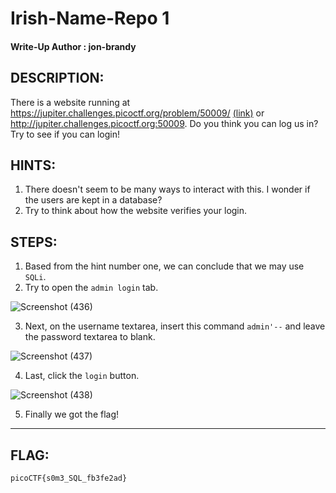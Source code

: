 # Irish-Name-Repo 1
#### Write-Up Author : jon-brandy
## DESCRIPTION:
There is a website running at https://jupiter.challenges.picoctf.org/problem/50009/ [(link)](https://jupiter.challenges.picoctf.org/problem/50009/) 
or http://jupiter.challenges.picoctf.org:50009. Do you think you can log us in? Try to see if you can login!
## HINTS:
1. There doesn't seem to be many ways to interact with this. I wonder if the users are kept in a database?
2. Try to think about how the website verifies your login.
## STEPS:
1. Based from the hint number one, we can conclude that we may use `SQLi`.
2. Try to open the `admin login` tab.

![Screenshot (436)](https://user-images.githubusercontent.com/70703371/173019650-80205ce8-6b0a-4dc1-a70e-19fb3c60d7e1.png)

3. Next, on the username textarea, insert this command `admin'--` and leave the password textarea to blank.

![Screenshot (437)](https://user-images.githubusercontent.com/70703371/173019917-8ad75669-0e4c-42c6-9c04-3b8eded1511c.png)

4. Last, click the `login` button.

![Screenshot (438)](https://user-images.githubusercontent.com/70703371/173020187-7813f5b5-f349-4b6d-ae84-7b76b48e9575.png)

5. Finally we got the flag!


---

## FLAG:
```
picoCTF{s0m3_SQL_fb3fe2ad}
```
